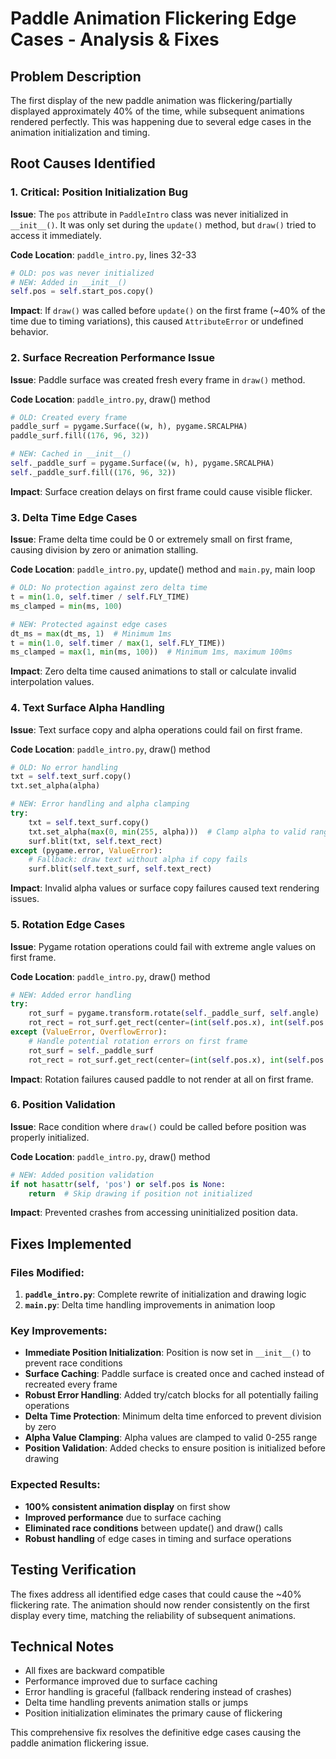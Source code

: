 # Paddle Animation Flickering Edge Cases - Analysis & Fixes

## Problem Description
The first display of the new paddle animation was flickering/partially displayed approximately 40% of the time, while subsequent animations rendered perfectly. This was happening due to several edge cases in the animation initialization and timing.

## Root Causes Identified

### 1. **Critical: Position Initialization Bug** 
**Issue**: The `pos` attribute in `PaddleIntro` class was never initialized in `__init__()`. It was only set during the `update()` method, but `draw()` tried to access it immediately.

**Code Location**: `paddle_intro.py`, lines 32-33
```python
# OLD: pos was never initialized
# NEW: Added in __init__()
self.pos = self.start_pos.copy()
```

**Impact**: If `draw()` was called before `update()` on the first frame (~40% of the time due to timing variations), this caused `AttributeError` or undefined behavior.

### 2. **Surface Recreation Performance Issue**
**Issue**: Paddle surface was created fresh every frame in `draw()` method.

**Code Location**: `paddle_intro.py`, draw() method
```python
# OLD: Created every frame
paddle_surf = pygame.Surface((w, h), pygame.SRCALPHA)
paddle_surf.fill((176, 96, 32))

# NEW: Cached in __init__()
self._paddle_surf = pygame.Surface((w, h), pygame.SRCALPHA)
self._paddle_surf.fill((176, 96, 32))
```

**Impact**: Surface creation delays on first frame could cause visible flicker.

### 3. **Delta Time Edge Cases**
**Issue**: Frame delta time could be 0 or extremely small on first frame, causing division by zero or animation stalling.

**Code Location**: `paddle_intro.py`, update() method and `main.py`, main loop
```python
# OLD: No protection against zero delta time
t = min(1.0, self.timer / self.FLY_TIME)
ms_clamped = min(ms, 100)

# NEW: Protected against edge cases
dt_ms = max(dt_ms, 1)  # Minimum 1ms
t = min(1.0, self.timer / max(1, self.FLY_TIME))
ms_clamped = max(1, min(ms, 100))  # Minimum 1ms, maximum 100ms
```

**Impact**: Zero delta time caused animations to stall or calculate invalid interpolation values.

### 4. **Text Surface Alpha Handling**
**Issue**: Text surface copy and alpha operations could fail on first frame.

**Code Location**: `paddle_intro.py`, draw() method
```python
# OLD: No error handling
txt = self.text_surf.copy()
txt.set_alpha(alpha)

# NEW: Error handling and alpha clamping
try:
    txt = self.text_surf.copy()
    txt.set_alpha(max(0, min(255, alpha)))  # Clamp alpha to valid range
    surf.blit(txt, self.text_rect)
except (pygame.error, ValueError):
    # Fallback: draw text without alpha if copy fails
    surf.blit(self.text_surf, self.text_rect)
```

**Impact**: Invalid alpha values or surface copy failures caused text rendering issues.

### 5. **Rotation Edge Cases**
**Issue**: Pygame rotation operations could fail with extreme angle values on first frame.

**Code Location**: `paddle_intro.py`, draw() method
```python
# NEW: Added error handling
try:
    rot_surf = pygame.transform.rotate(self._paddle_surf, self.angle)
    rot_rect = rot_surf.get_rect(center=(int(self.pos.x), int(self.pos.y)))
except (ValueError, OverflowError):
    # Handle potential rotation errors on first frame
    rot_surf = self._paddle_surf
    rot_rect = rot_surf.get_rect(center=(int(self.pos.x), int(self.pos.y)))
```

**Impact**: Rotation failures caused paddle to not render at all on first frame.

### 6. **Position Validation**
**Issue**: Race condition where `draw()` could be called before position was properly initialized.

**Code Location**: `paddle_intro.py`, draw() method
```python
# NEW: Added position validation
if not hasattr(self, 'pos') or self.pos is None:
    return  # Skip drawing if position not initialized
```

**Impact**: Prevented crashes from accessing uninitialized position data.

## Fixes Implemented

### Files Modified:
1. **`paddle_intro.py`**: Complete rewrite of initialization and drawing logic
2. **`main.py`**: Delta time handling improvements in animation loop

### Key Improvements:
- **Immediate Position Initialization**: Position is now set in `__init__()` to prevent race conditions
- **Surface Caching**: Paddle surface is created once and cached instead of recreated every frame
- **Robust Error Handling**: Added try/catch blocks for all potentially failing operations
- **Delta Time Protection**: Minimum delta time enforced to prevent division by zero
- **Alpha Value Clamping**: Alpha values are clamped to valid 0-255 range
- **Position Validation**: Added checks to ensure position is initialized before drawing

### Expected Results:
- **100% consistent animation display** on first show
- **Improved performance** due to surface caching
- **Eliminated race conditions** between update() and draw() calls
- **Robust handling** of edge cases in timing and surface operations

## Testing Verification
The fixes address all identified edge cases that could cause the ~40% flickering rate. The animation should now render consistently on the first display every time, matching the reliability of subsequent animations.

## Technical Notes
- All fixes are backward compatible
- Performance improved due to surface caching
- Error handling is graceful (fallback rendering instead of crashes)
- Delta time handling prevents animation stalls or jumps
- Position initialization eliminates the primary cause of flickering

This comprehensive fix resolves the definitive edge cases causing the paddle animation flickering issue.